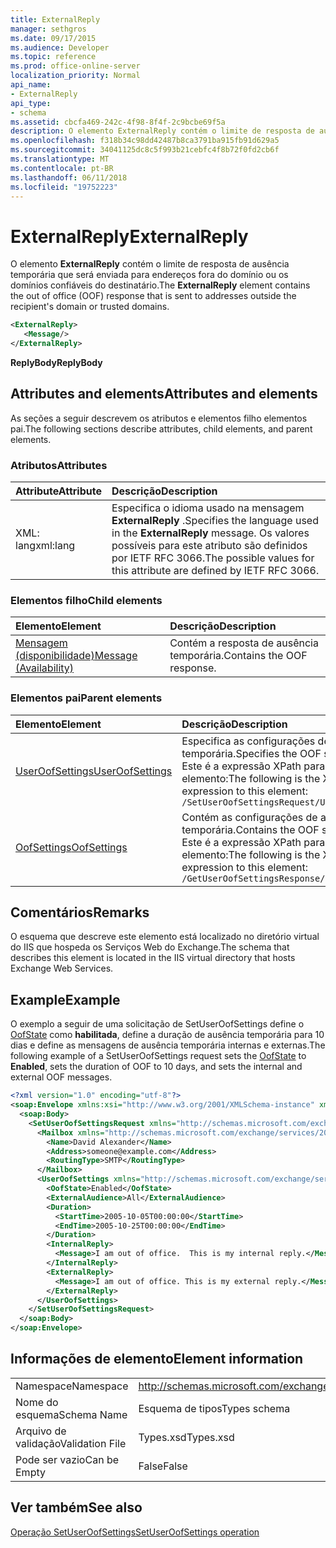 ```yaml
---
title: ExternalReply
manager: sethgros
ms.date: 09/17/2015
ms.audience: Developer
ms.topic: reference
ms.prod: office-online-server
localization_priority: Normal
api_name:
- ExternalReply
api_type:
- schema
ms.assetid: cbcfa469-242c-4f98-8f4f-2c9bcbe69f5a
description: O elemento ExternalReply contém o limite de resposta de ausência temporária que será enviada para endereços fora do domínio ou os domínios confiáveis do destinatário.
ms.openlocfilehash: f318b34c98dd42487b8ca3791ba915fb91d629a5
ms.sourcegitcommit: 34041125dc8c5f993b21cebfc4f8b72f0fd2cb6f
ms.translationtype: MT
ms.contentlocale: pt-BR
ms.lasthandoff: 06/11/2018
ms.locfileid: "19752223"
---
```

# <a name="externalreply"></a><span data-ttu-id="73de6-103">ExternalReply</span><span class="sxs-lookup"><span data-stu-id="73de6-103">ExternalReply</span></span>

<span data-ttu-id="73de6-104">O elemento **ExternalReply** contém o limite de resposta de ausência temporária que será enviada para endereços fora do domínio ou os domínios confiáveis do destinatário.</span><span class="sxs-lookup"><span data-stu-id="73de6-104">The **ExternalReply** element contains the out of office (OOF) response that is sent to addresses outside the recipient's domain or trusted domains.</span></span> 
  
```XML
<ExternalReply>
   <Message/>
</ExternalReply>
```

 <span data-ttu-id="73de6-105">**ReplyBody**</span><span class="sxs-lookup"><span data-stu-id="73de6-105">**ReplyBody**</span></span>
## <a name="attributes-and-elements"></a><span data-ttu-id="73de6-106">Attributes and elements</span><span class="sxs-lookup"><span data-stu-id="73de6-106">Attributes and elements</span></span>

<span data-ttu-id="73de6-107">As seções a seguir descrevem os atributos e elementos filho elementos pai.</span><span class="sxs-lookup"><span data-stu-id="73de6-107">The following sections describe attributes, child elements, and parent elements.</span></span>
  
### <a name="attributes"></a><span data-ttu-id="73de6-108">Atributos</span><span class="sxs-lookup"><span data-stu-id="73de6-108">Attributes</span></span>

|<span data-ttu-id="73de6-109">**Attribute**</span><span class="sxs-lookup"><span data-stu-id="73de6-109">**Attribute**</span></span>|<span data-ttu-id="73de6-110">**Descrição**</span><span class="sxs-lookup"><span data-stu-id="73de6-110">**Description**</span></span>|
|:-----|:-----|
|<span data-ttu-id="73de6-111">XML: lang</span><span class="sxs-lookup"><span data-stu-id="73de6-111">xml:lang</span></span>  <br/> |<span data-ttu-id="73de6-112">Especifica o idioma usado na mensagem **ExternalReply** .</span><span class="sxs-lookup"><span data-stu-id="73de6-112">Specifies the language used in the **ExternalReply** message.</span></span> <span data-ttu-id="73de6-113">Os valores possíveis para este atributo são definidos por IETF RFC 3066.</span><span class="sxs-lookup"><span data-stu-id="73de6-113">The possible values for this attribute are defined by IETF RFC 3066.</span></span>  <br/> |
   
### <a name="child-elements"></a><span data-ttu-id="73de6-114">Elementos filho</span><span class="sxs-lookup"><span data-stu-id="73de6-114">Child elements</span></span>

|<span data-ttu-id="73de6-115">**Elemento**</span><span class="sxs-lookup"><span data-stu-id="73de6-115">**Element**</span></span>|<span data-ttu-id="73de6-116">**Descrição**</span><span class="sxs-lookup"><span data-stu-id="73de6-116">**Description**</span></span>|
|:-----|:-----|
|[<span data-ttu-id="73de6-117">Mensagem (disponibilidade)</span><span class="sxs-lookup"><span data-stu-id="73de6-117">Message (Availability)</span></span>](message-availability.md) <br/> |<span data-ttu-id="73de6-118">Contém a resposta de ausência temporária.</span><span class="sxs-lookup"><span data-stu-id="73de6-118">Contains the OOF response.</span></span>  <br/> |
   
### <a name="parent-elements"></a><span data-ttu-id="73de6-119">Elementos pai</span><span class="sxs-lookup"><span data-stu-id="73de6-119">Parent elements</span></span>

|<span data-ttu-id="73de6-120">**Elemento**</span><span class="sxs-lookup"><span data-stu-id="73de6-120">**Element**</span></span>|<span data-ttu-id="73de6-121">**Descrição**</span><span class="sxs-lookup"><span data-stu-id="73de6-121">**Description**</span></span>|
|:-----|:-----|
|[<span data-ttu-id="73de6-122">UserOofSettings</span><span class="sxs-lookup"><span data-stu-id="73de6-122">UserOofSettings</span></span>](useroofsettings.md) <br/> |<span data-ttu-id="73de6-123">Especifica as configurações de ausência temporária.</span><span class="sxs-lookup"><span data-stu-id="73de6-123">Specifies the OOF settings.</span></span>  <br/> <span data-ttu-id="73de6-124">Este é a expressão XPath para esse elemento:</span><span class="sxs-lookup"><span data-stu-id="73de6-124">The following is the XPath expression to this element:</span></span>  <br/>  `/SetUserOofSettingsRequest/UserOofSettings` <br/> |
|[<span data-ttu-id="73de6-125">OofSettings</span><span class="sxs-lookup"><span data-stu-id="73de6-125">OofSettings</span></span>](oofsettings.md) <br/> |<span data-ttu-id="73de6-126">Contém as configurações de ausência temporária.</span><span class="sxs-lookup"><span data-stu-id="73de6-126">Contains the OOF settings.</span></span>  <br/> <span data-ttu-id="73de6-127">Este é a expressão XPath para esse elemento:</span><span class="sxs-lookup"><span data-stu-id="73de6-127">The following is the XPath expression to this element:</span></span>  <br/>  `/GetUserOofSettingsResponse/OofSettings` <br/> |
   
## <a name="remarks"></a><span data-ttu-id="73de6-128">Comentários</span><span class="sxs-lookup"><span data-stu-id="73de6-128">Remarks</span></span>

<span data-ttu-id="73de6-129">O esquema que descreve este elemento está localizado no diretório virtual do IIS que hospeda os Serviços Web do Exchange.</span><span class="sxs-lookup"><span data-stu-id="73de6-129">The schema that describes this element is located in the IIS virtual directory that hosts Exchange Web Services.</span></span>
  
## <a name="example"></a><span data-ttu-id="73de6-130">Example</span><span class="sxs-lookup"><span data-stu-id="73de6-130">Example</span></span>

<span data-ttu-id="73de6-131">O exemplo a seguir de uma solicitação de SetUserOofSettings define o [OofState](oofstate.md) como **habilitada**, define a duração de ausência temporária para 10 dias e define as mensagens de ausência temporária internas e externas.</span><span class="sxs-lookup"><span data-stu-id="73de6-131">The following example of a SetUserOofSettings request sets the [OofState](oofstate.md) to **Enabled**, sets the duration of OOF to 10 days, and sets the internal and external OOF messages.</span></span>
  
```XML
<?xml version="1.0" encoding="utf-8"?>
<soap:Envelope xmlns:xsi="http://www.w3.org/2001/XMLSchema-instance" xmlns:xsd="http://www.w3.org/2001/XMLSchema" xmlns:soap="http://schemas.xmlsoap.org/soap/envelope/">
  <soap:Body>
    <SetUserOofSettingsRequest xmlns="http://schemas.microsoft.com/exchange/services/2006/messages">
      <Mailbox xmlns="http://schemas.microsoft.com/exchange/services/2006/types">
        <Name>David Alexander</Name>
        <Address>someone@example.com</Address>
        <RoutingType>SMTP</RoutingType>
      </Mailbox>
      <UserOofSettings xmlns="http://schemas.microsoft.com/exchange/services/2006/types">
        <OofState>Enabled</OofState>
        <ExternalAudience>All</ExternalAudience>
        <Duration>
          <StartTime>2005-10-05T00:00:00</StartTime>
          <EndTime>2005-10-25T00:00:00</EndTime>
        </Duration>
        <InternalReply>
          <Message>I am out of office.  This is my internal reply.</Message>
        </InternalReply>
        <ExternalReply>
          <Message>I am out of office. This is my external reply.</Message>
        </ExternalReply>
      </UserOofSettings>
    </SetUserOofSettingsRequest>
  </soap:Body>
</soap:Envelope>
```

## <a name="element-information"></a><span data-ttu-id="73de6-132">Informações de elemento</span><span class="sxs-lookup"><span data-stu-id="73de6-132">Element information</span></span>

|||
|:-----|:-----|
|<span data-ttu-id="73de6-133">Namespace</span><span class="sxs-lookup"><span data-stu-id="73de6-133">Namespace</span></span>  <br/> |http://schemas.microsoft.com/exchange/services/2006/types  <br/> |
|<span data-ttu-id="73de6-134">Nome do esquema</span><span class="sxs-lookup"><span data-stu-id="73de6-134">Schema Name</span></span>  <br/> |<span data-ttu-id="73de6-135">Esquema de tipos</span><span class="sxs-lookup"><span data-stu-id="73de6-135">Types schema</span></span>  <br/> |
|<span data-ttu-id="73de6-136">Arquivo de validação</span><span class="sxs-lookup"><span data-stu-id="73de6-136">Validation File</span></span>  <br/> |<span data-ttu-id="73de6-137">Types.xsd</span><span class="sxs-lookup"><span data-stu-id="73de6-137">Types.xsd</span></span>  <br/> |
|<span data-ttu-id="73de6-138">Pode ser vazio</span><span class="sxs-lookup"><span data-stu-id="73de6-138">Can be Empty</span></span>  <br/> |<span data-ttu-id="73de6-139">False</span><span class="sxs-lookup"><span data-stu-id="73de6-139">False</span></span>  <br/> |
   
## <a name="see-also"></a><span data-ttu-id="73de6-140">Ver também</span><span class="sxs-lookup"><span data-stu-id="73de6-140">See also</span></span>



[<span data-ttu-id="73de6-141">Operação SetUserOofSettings</span><span class="sxs-lookup"><span data-stu-id="73de6-141">SetUserOofSettings operation</span></span>](setuseroofsettings-operation.md)


